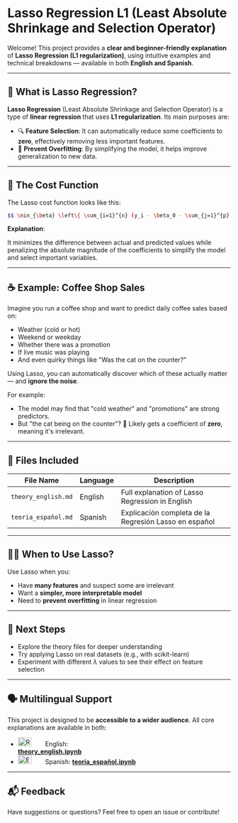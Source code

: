 # Lasso Regression L1  (Least Absolute Shrinkage and Selection Operator)

Welcome! This project provides a **clear and beginner-friendly explanation** of **Lasso Regression (L1 regularization)**, using intuitive examples and technical breakdowns — available in both **English and Spanish**.

---

## 📘 What is Lasso Regression?

**Lasso Regression** (Least Absolute Shrinkage and Selection Operator) is a type of **linear regression** that uses **L1 regularization**. Its main purposes are:

- 🔍 **Feature Selection**: It can automatically reduce some coefficients to **zero**, effectively removing less important features.
- 🧠 **Prevent Overfitting**: By simplifying the model, it helps improve generalization to new data.

---

## 🧮 The Cost Function

The Lasso cost function looks like this:

``` bash
$$ \min_{\beta} \left\{ \sum_{i=1}^{n} (y_i - \beta_0 - \sum_{j=1}^{p} x_{ij} \beta_j)^2 + \lambda \sum_{j=1}^{p} |\beta_j| \right\} $$
```

**Explanation**:

It minimizes the difference between actual and predicted values while penalizing the absolute magnitude of the coefficients to simplify the model and select important variables.

---

## ☕ Example: Coffee Shop Sales

Imagine you run a coffee shop and want to predict daily coffee sales based on:

- Weather (cold or hot)
- Weekend or weekday
- Whether there was a promotion
- If live music was playing
- And even quirky things like "Was the cat on the counter?"

Using Lasso, you can automatically discover which of these actually matter — and **ignore the noise**.

For example:
- The model may find that "cold weather" and "promotions" are strong predictors.
- But "the cat being on the counter"? 👀 Likely gets a coefficient of **zero**, meaning it's irrelevant.

---

## 📁 Files Included

| File Name           | Language | Description                                 |
|---------------------|----------|---------------------------------------------|
| `theory_english.md` | English  | Full explanation of Lasso Regression in English |
| `teoria_español.md` | Spanish  | Explicación completa de la Regresión Lasso en español |

---

## 🧑‍🏫 When to Use Lasso?

Use Lasso when you:
- Have **many features** and suspect some are irrelevant
- Want a **simpler, more interpretable model**
- Need to **prevent overfitting** in linear regression

---

## 🚀 Next Steps

- Explore the theory files for deeper understanding
- Try applying Lasso on real datasets (e.g., with scikit-learn)
- Experiment with different $\lambda$ values to see their effect on feature selection

---

## 🗣️ Multilingual Support

This project is designed to be **accessible to a wider audience**. All core explanations are available in both:
- <img src="https://upload.wikimedia.org/wikipedia/en/thumb/a/ae/Flag_of_the_United_Kingdom.svg/20px-Flag_of_the_United_Kingdom.svg.png" alt="Reino Unido" width="30" height="20">&nbsp;&nbsp;&nbsp;&nbsp;&nbsp;&nbsp;&nbsp; English:  
 **[theory_english.ipynb](theory_english.ipynb)** 
- <img src="https://upload.wikimedia.org/wikipedia/en/thumb/9/9a/Flag_of_Spain.svg/20px-Flag_of_Spain.svg.png" alt="España" width="30" height="20">&nbsp;&nbsp;&nbsp;&nbsp;&nbsp;&nbsp;&nbsp; Spanish:   **[teoria_español.ipynb](teoria_español.ipynb)**

---

## 📬 Feedback

Have suggestions or questions? Feel free to open an issue or contribute!

